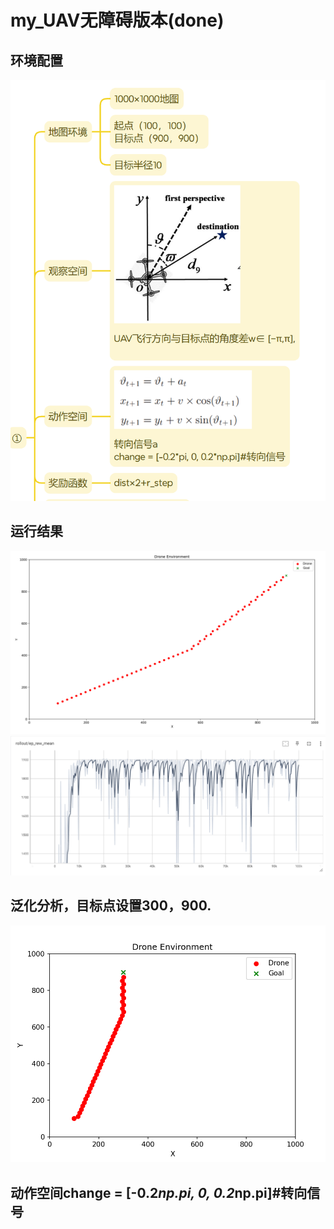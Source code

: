 # my_UAV无障碍版本(done)
## 环境配置
![img.png](image/env_v1.png)
## 运行结果
![img_1.png](image/outcome1.png)
![img_1.png](image/outcome2.png)
## 泛化分析，目标点设置300，900.
![img_1.png](image/fanhua1.png)
## 动作空间change = [-0.2*np.pi, 0, 0.2*np.pi]#转向信号


